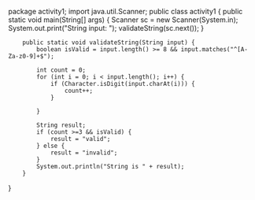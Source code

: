 package activity1;
import java.util.Scanner;
public class activity1 {
	 public static void main(String[] args) {
	        Scanner sc = new Scanner(System.in);
	        System.out.print("String input: ");
	        validateString(sc.next());
	    }

	    public static void validateString(String input) {
	        boolean isValid = input.length() >= 8 && input.matches("^[A-Za-z0-9]+$");

	        int count = 0;
	        for (int i = 0; i < input.length(); i++) {
	            if (Character.isDigit(input.charAt(i))) {
	                count++;
	            }

	        }

	        String result;
	        if (count >=3 && isValid) {
	            result = "valid";
	        } else {
	            result = "invalid";
	        }
	        System.out.println("String is " + result);
	    }

}
